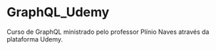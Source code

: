 # GraphQL_Udemy

Curso de GraphQL ministrado pelo professor Plínio Naves através da plataforma Udemy.
